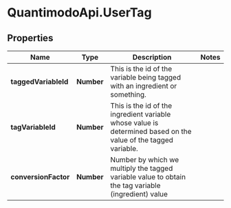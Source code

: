 # QuantimodoApi.UserTag

## Properties
Name | Type | Description | Notes
------------ | ------------- | ------------- | -------------
**taggedVariableId** | **Number** | This is the id of the variable being tagged with an ingredient or something. | 
**tagVariableId** | **Number** | This is the id of the ingredient variable whose value is determined based on the value of the tagged variable. | 
**conversionFactor** | **Number** | Number by which we multiply the tagged variable value to obtain the tag variable (ingredient) value | 


